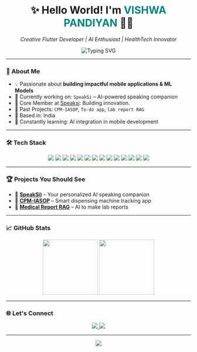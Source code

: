 
<h1 align="center">✨ Hello World! I'm <span style="color: teal;">VISHWA PANDIYAN</span> 👩‍💻</h1>
<p align="center"><em>Creative Flutter Developer | AI Enthusiast | HealthTech Innovator</em></p>

<p align="center">
  <img src="https://readme-typing-svg.demolab.com?font=Fira+Code&weight=500&pause=1000&center=true&vCenter=true&width=435&lines=Welcome+to+my+GitHub!;Flutter+%F0%9F%92%BB+%2B+AI+%3D+Love;Let%E2%80%99s+build+innovative+AI+apps!" alt="Typing SVG" />
</p>

---

### 🚀 About Me

- 💡 Passionate about **building impactful mobile applications & ML Models**
- 🧠 Currently working on: `SpeakSi` – AI-powered speaking companion  
- 🧪 Core Member at [Speaksi]([https://github.com/InventoVerse](https://github.com/vishwapandiyan/SpeakSi1.git)): Building innovation.
- 🎯 Past Projects: `CPM-IASOP`, `To-do app`, `lab report RAG`
- 📍 Based in: India
- 🌱 Constantly learning: AI integration in mobile development

---

### 🛠️ Tech Stack

<p align="center">
  <img src="https://img.shields.io/badge/Flutter-02569B?style=for-the-badge&logo=flutter&logoColor=white" />
  <img src="https://img.shields.io/badge/Dart-0175C2?style=for-the-badge&logo=dart&logoColor=white" />
  <img src="https://img.shields.io/badge/Firebase-FFCA28?style=for-the-badge&logo=firebase&logoColor=black" />
  <img src="https://img.shields.io/badge/android%20studio-346ac1?style=for-the-badge&logo=android%20studio&logoColor=white" />
  <img src="https://img.shields.io/badge/PyTorch-%23EE4C2C.svg?style=for-the-badge&logo=PyTorch&logoColor=white" />
  <img src="https://img.shields.io/badge/flask-%23000.svg?style=for-the-badge&logo=flask&logoColor=white" />
  <img src="https://img.shields.io/badge/python-3670A0?style=for-the-badge&logo=python&logoColor=ffdd54" />
  <img src="https://img.shields.io/badge/MongoDB-%234ea94b.svg?style=for-the-badge&logo=mongodb&logoColor=white" />
  <img src="https://img.shields.io/badge/node.js-6DA55F?style=for-the-badge&logo=node.js&logoColor=white" />
  <img src="https://img.shields.io/badge/javascript-%23323330.svg?style=for-the-badge&logo=javascript&logoColor=%23F7DF1E)" />
  <img src="https://img.shields.io/badge/Git-181717?style=for-the-badge&logo=git&logoColor=white" />
  <img src="https://img.shields.io/badge/LeetCode-000000?style=for-the-badge&logo=LeetCode&logoColor=#d16c06" />
  <img src="https://img.shields.io/badge/java-%23ED8B00.svg?style=for-the-badge&logo=openjdk&logoColor=white" />
  <img src="https://img.shields.io/badge/AWS-%23FF9900.svg?style=for-the-badge&logo=amazon-aws&logoColor=white" />
</p>

---

### 🏆 Projects You Should See

- 💬 **[SpeakSi](https://github.com/vishwapandiyan/SpeakSi1.git))** – Your personalized AI speaking companion  
- 💊 **[CPM-IASOP](https://github.com/vishwapandiyan/CPM-IASOP.git)** – Smart dispensing machine tracking app  
- 🧠 **[Medical Report RAG](https://github.com/vishwapandiyan/lap_report_rag.git)** – AI to make lab reports


---

### 📈 GitHub Stats

<p align="center">
  <img src="https://github-readme-stats.vercel.app/api?username=vishwapandiyan&show_icons=true&theme=tokyonight&rank_icon=github&hide_border=true" height="150"/>
  <img src="https://github-readme-stats.vercel.app/api/top-langs/?username=vishwapandiyan&layout=compact&theme=tokyonight&hide_border=true" height="150"/>
</p>

---

### 🌐 Let's Connect

<p align="center">
  <a href="https://www.linkedin.com/in/vishwa-pandiyan-465326290/">
    <img src="https://img.shields.io/badge/linkedin-%230077B5.svg?style=for-the-badge&logo=linkedin&logoColor=white" />
  </a>
  <a href="mailto:vishwa.fury@gmail.com">
    <img src="https://img.shields.io/badge/Gmail-D14836?style=for-the-badge&logo=gmail&logoColor=white" />
  </a>
</p>

---

<p align="center">
  <img src="https://quotes-github-readme.vercel.app/api?type=horizontal&theme=tokyonight" />
</p>
